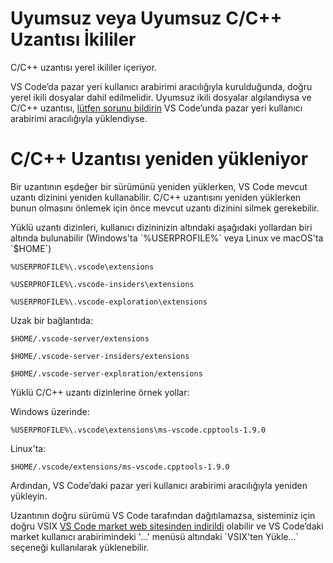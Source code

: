 <html><head></head><body><h1 data-loc-id="incompatible.extension.heading">Uyumsuz veya Uyumsuz C/C++ Uzantısı İkililer</h1>

<p data-loc-id="incompat.extension.text1">C/C++ uzantısı yerel ikililer içeriyor.</p>

<p data-loc-id="incompat.extension.text2">VS Code’da pazar yeri kullanıcı arabirimi aracılığıyla kurulduğunda, doğru yerel ikili dosyalar dahil edilmelidir. Uyumsuz ikili dosyalar algılandıysa ve C/C++ uzantısı, <a href="https://github.com/microsoft/vscode/issues/new?assignees=&amp;labels=&amp;template=bug_report.md" data-loc-id="bug.report.link.title">lütfen sorunu bildirin</a> VS Code’unda pazar yeri kullanıcı arabirimi aracılığıyla yüklendiyse.</p>

<h1 data-loc-id="reinstalling.extension.heading">C/C++ Uzantısı yeniden yükleniyor</h1>

<p data-loc-id="reinstall.extension.text1">Bir uzantının eşdeğer bir sürümünü yeniden yüklerken, VS Code mevcut uzantı dizinini yeniden kullanabilir. C/C++ uzantısını yeniden yüklerken bunun olmasını önlemek için önce mevcut uzantı dizinini silmek gerekebilir.</p>

<p data-loc-id="reinstall.extension.text2">Yüklü uzantı dizinleri, kullanıcı dizininizin altındaki aşağıdaki yollardan biri altında bulunabilir (Windows'ta `%USERPROFILE%` veya Linux ve macOS'ta `$HOME`)</p>

<pre><code class="lang-bash">%USERPROFILE%\.vscode\extensions</code></pre>
<pre><code class="lang-bash">%USERPROFILE%\.vscode-insiders\extensions</code></pre>
<pre><code class="lang-bash">%USERPROFILE%\.vscode-exploration\extensions</code></pre>

<p data-loc-id="reinstall.extension.text3">Uzak bir bağlantıda:</p>
<pre><code class="lang-bash">$HOME/.vscode-server/extensions</code></pre>
<pre><code class="lang-bash">$HOME/.vscode-server-insiders/extensions</code></pre>
<pre><code class="lang-bash">$HOME/.vscode-server-exploration/extensions</code></pre>

<p data-loc-id="reinstall.extension.text4">Yüklü C/C++ uzantı dizinlerine örnek yollar:</p>

<p data-loc-id="reinstall.extension.text5">Windows üzerinde:</p>
<pre><code class="lang-bash">%USERPROFILE%\.vscode\extensions\ms-vscode.cpptools-1.9.0</code></pre>

<p data-loc-id="reinstall.extension.text6">Linux'ta:</p>
<pre><code class="lang-bash">$HOME/.vscode/extensions/ms-vscode.cpptools-1.9.0</code></pre>

<p data-loc-id="reinstall.extension.text7">Ardından, VS Code’daki pazar yeri kullanıcı arabirimi aracılığıyla yeniden yükleyin.</p>

<p data-loc-id="reinstall.extension.text8">Uzantının doğru sürümü VS Code tarafından dağıtılamazsa, sisteminiz için doğru VSIX <a href="https://marketplace.visualstudio.com/items?itemName=ms-vscode.cpptools" data-loc-id="download.vsix.link.title">VS Code market web sitesinden indirildi</a> olabilir ve VS Code’daki market kullanıcı arabirimindeki '...' menüsü altındaki `VSIX'ten Yükle...` seçeneği kullanılarak yüklenebilir.</p>
</body></html>